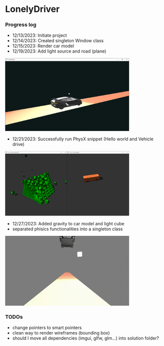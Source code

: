 # LonelyDriver
### Progress log
- 12/13/2023: Initiate project
- 12/14/2023: Created singleton Window class
- 12/15/2023: Render car model
- 12/19/2023: Add light source and road (plane)

<img src="./pics/progress_20231219.png" width="400" />

- 12/21/2023: Successfully run PhysX snippet (Hello world and Vehicle drive)

<img src="./pics/progress_20231221_1.png" width="200" /><img src="./pics/progress_20231221_2.png" width="200" />

- 12/27/2023: Added gravity to car model and light cube
- separated phisics functionalities into a singleton class

<img src="./pics/progress_20231227.gif" width="400" />

### TODOs
- change pointers to smart pointers
- clean way to render wireframes (bounding box)
- should I move all dependencies (imgui, glfw, glm...) into solution folder?
